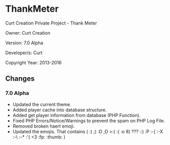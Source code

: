 # ThankMeter
Curt Creation Private Project - Thank Meter

Owner: Curt Creation 

Version: 7.0 Alpha

Developer/s: Curt

Copyright Year: 2013-2016



## Changes

### 7.0 Alpha

* Updated the current theme.
* Added player cache into database structure.
* Added get player information from database (PHP Function).
* Fixed PHP Errors/Notice/Warnings to prevent the spam on PHP Log File.
* Removed broken haert emoji.
* Updated the emojis. That contains (  :) ;) :D ;D >:( :( :o 8) ??? ::) :P :-[ :-X :-\ :-* :'( <3 :fp: :thumb: )